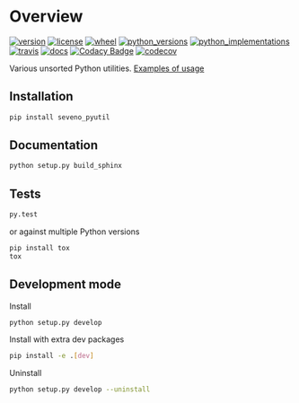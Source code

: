 # Overview

[//]: # (start-badges)

[![version](https://img.shields.io/pypi/v/seveno-pyutil.svg)](https://pypi.org/project/seveno-pyutil/)
[![license](https://img.shields.io/pypi/l/seveno-pyutil.svg)](https://opensource.org/licenses/MIT)
[![wheel](https://img.shields.io/pypi/wheel/seveno-pyutil.svg)](https://pypi.org/project/seveno-pyutil/)
[![python_versions](https://img.shields.io/pypi/pyversions/seveno-pyutil.svg)](https://pypi.org/project/seveno-pyutil/)
[![python_implementations](https://img.shields.io/pypi/implementation/seveno-pyutil.svg)](https://pypi.org/project/seveno-pyutil/)
[![travis](https://travis-ci.org/tadams42/seveno_pyutil.svg?branch=master)](https://travis-ci.org/tadams42/seveno_pyutil)
[![docs](https://readthedocs.org/projects/seveno-pyutil/badge/?style=flat)](http://seveno-pyutil.readthedocs.io/en/latest/)
[![Codacy Badge](https://api.codacy.com/project/badge/Grade/cd36d7d45d494b9db7ac8b447584839f)](https://www.codacy.com/app/tadams42/seveno_pyutil?utm_source=github.com&amp;utm_medium=referral&amp;utm_content=tadams42/seveno_pyutil&amp;utm_campaign=Badge_Grade)
[![codecov](https://codecov.io/gh/tadams42/seveno_pyutil/branch/development/graph/badge.svg)](https://codecov.io/gh/tadams42/seveno_pyutil)

[//]: # (end-badges)

Various unsorted Python utilities. [Examples of usage](http://seveno-pyutil.readthedocs.io/en/latest/examples_and_usage.html)

## Installation

~~~sh
pip install seveno_pyutil
~~~

## Documentation

~~~sh
python setup.py build_sphinx
~~~

## Tests

~~~sh
py.test
~~~

or against multiple Python versions

~~~sh
pip install tox
tox
~~~

## Development mode

Install

~~~sh
python setup.py develop
~~~

Install with extra dev packages

~~~sh
pip install -e .[dev]
~~~

Uninstall

~~~sh
python setup.py develop --uninstall
~~~
